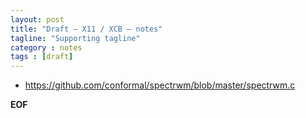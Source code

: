```yaml
---
layout: post
title: "Draft – X11 / XCB – notes"
tagline: "Supporting tagline"
category : notes
tags : [draft]
---
```



* <https://github.com/conformal/spectrwm/blob/master/spectrwm.c>

__EOF__
